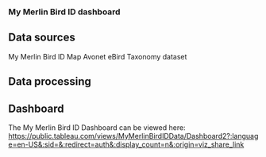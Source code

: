 ### My Merlin Bird ID dashboard

## Data sources
My Merlin Bird ID Map
Avonet
eBird Taxonomy dataset

## Data processing


## Dashboard

The My Merlin Bird ID Dashboard can be viewed here: https://public.tableau.com/views/MyMerlinBirdIDData/Dashboard2?:language=en-US&:sid=&:redirect=auth&:display_count=n&:origin=viz_share_link
